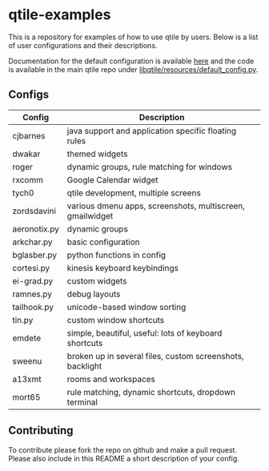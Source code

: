 # qtile-examples

This is a repository for examples of how to use qtile by users. Below is a list
of user configurations and their descriptions.

Documentation for the default configuration is available
[here](http://docs.qtile.org/en/latest/manual/config/index.html) and the code
is available in the main qtile repo under
[libqtile/resources/default_config.py](https://github.com/qtile/qtile/blob/develop/libqtile/resources/default_config.py).

## Configs

Config          | Description
----------------|------------
cjbarnes        | java support and application specific floating rules
dwakar          | themed widgets
roger           | dynamic groups, rule matching for windows
rxcomm          | Google Calendar widget
tych0           | qtile development, multiple screens
zordsdavini     | various dmenu apps, screenshots, multiscreen, gmailwidget
aeronotix.py    | dynamic groups
arkchar.py      | basic configuration
bglasber.py     | python functions in config
cortesi.py      | kinesis keyboard keybindings
ei-grad.py      | custom widgets
ramnes.py       | debug layouts
tailhook.py     | unicode-based window sorting
tin.py          | custom window shortcuts
emdete          | simple, beautiful, useful: lots of keyboard shortcuts
sweenu          | broken up in several files, custom screenshots, backlight
a13xmt          | rooms and workspaces
mort65          | rule matching, dynamic shortcuts, dropdown terminal

## Contributing

To contribute please fork the repo on github and make a pull request. Please
also include in this README a short description of your config.
